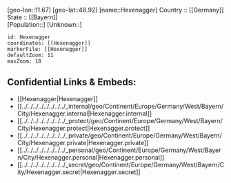 ﻿---
location: [48.92,11.67] 
mapzoom: [7,12] 
mapmarker: city 
type: City
tags:
- geo/City


SpocWebEntityId: 30933
isDeleted: false
confidential: public

---
[geo-lon::11.67] 
[geo-lat::48.92] 
[name::Hexenagger] 
Country :: [[Germany]]  
State :: [[Bayern]]  
[Population::] 
[Unknown::] 


```leaflet
id: Hexenagger
coordinates: [[Hexenagger]] 
markerFile: [[Hexenagger]] 
defaultZoom: 11 
maxZoom: 18
```


## Confidential Links & Embeds: 
- [[Hexenagger|Hexenagger]]  
- [[../../../../../../../../_internal/geo/Continent/Europe/Germany/West/Bayern/City/Hexenagger.internal|Hexenagger.internal]] 
- [[../../../../../../../../_protect/geo/Continent/Europe/Germany/West/Bayern/City/Hexenagger.protect|Hexenagger.protect]] 
- [[../../../../../../../../_private/geo/Continent/Europe/Germany/West/Bayern/City/Hexenagger.private|Hexenagger.private]] 
- [[../../../../../../../../_personal/geo/Continent/Europe/Germany/West/Bayern/City/Hexenagger.personal|Hexenagger.personal]] 
- [[../../../../../../../../_secret/geo/Continent/Europe/Germany/West/Bayern/City/Hexenagger.secret|Hexenagger.secret]] 
